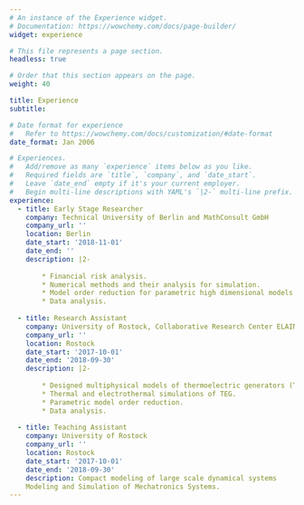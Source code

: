 ```yaml
---
# An instance of the Experience widget.
# Documentation: https://wowchemy.com/docs/page-builder/
widget: experience

# This file represents a page section.
headless: true

# Order that this section appears on the page.
weight: 40

title: Experience
subtitle:

# Date format for experience
#   Refer to https://wowchemy.com/docs/customization/#date-format
date_format: Jan 2006

# Experiences.
#   Add/remove as many `experience` items below as you like.
#   Required fields are `title`, `company`, and `date_start`.
#   Leave `date_end` empty if it's your current employer.
#   Begin multi-line descriptions with YAML's `|2-` multi-line prefix.
experience:
  - title: Early Stage Researcher
    company: Technical University of Berlin and MathConsult GmbH
    company_url: ''
    location: Berlin
    date_start: '2018-11-01'
    date_end: ''
    description: |2-
        
        * Financial risk analysis.
        * Numerical methods and their analysis for simulation.
        * Model order reduction for parametric high dimensional models.
        * Data analysis.
        
  - title: Research Assistant
    company: University of Rostock, Collaborative Research Center ELAINE
    company_url: ''
    location: Rostock
    date_start: '2017-10-01'
    date_end: '2018-09-30'
    description: |2-
          
        * Designed multiphysical models of thermoelectric generators (TEGs).
        * Thermal and electrothermal simulations of TEG.
        * Parametric model order reduction.
        * Data analysis.
        
  - title: Teaching Assistant
    company: University of Rostock
    company_url: ''
    location: Rostock
    date_start: '2017-10-01'
    date_end: '2018-09-30'
    description: Compact modeling of large scale dynamical systems
    Modeling and Simulation of Mechatronics Systems.
---
```

